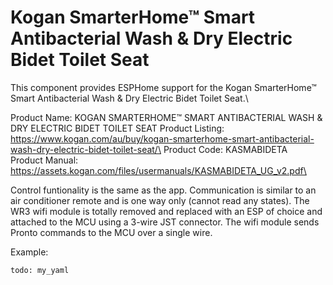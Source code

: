 # Kogan SmarterHome™ Smart Antibacterial Wash & Dry Electric Bidet Toilet Seat

This component provides ESPHome support for the Kogan SmarterHome™ Smart Antibacterial Wash & Dry Electric Bidet Toilet Seat.\

Product Name:      KOGAN SMARTERHOME™ SMART ANTIBACTERIAL WASH & DRY ELECTRIC BIDET TOILET SEAT
Product Listing:   https://www.kogan.com/au/buy/kogan-smarterhome-smart-antibacterial-wash-dry-electric-bidet-toilet-seat/\
Product Code:      KASMABIDETA\
Product Manual:    https://assets.kogan.com/files/usermanuals/KASMABIDETA_UG_v2.pdf\

Control funtionality is the same as the app. Communication is similar to an air conditioner remote and is one way only (cannot read any states).
The WR3 wifi module is totally removed and replaced with an ESP of choice and attached to the MCU using a 3-wire JST connector. 
The wifi module sends Pronto commands to the MCU over a single wire. 



Example:

```
todo: my_yaml

```
